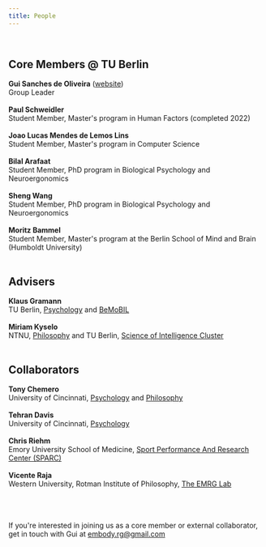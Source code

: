 ```yaml
---
title: People
---
```




<br>


## Core Members @ TU Berlin

**Gui Sanches de Oliveira** (<a href="https://gui-cogsci.github.io/" target="_blank">website</a>)
<br>
Group Leader
<br>
<br>
**Paul Schweidler**
<br>
Student Member, Master's program in Human Factors (completed 2022)
<br>
<br>
**Joao Lucas Mendes de Lemos Lins**
<br>
Student Member, Master's program in Computer Science 
<br>
<br>
**Bilal Arafaat**
<br>
Student Member, PhD program in Biological Psychology and Neuroergonomics
<br>
<br>
**Sheng Wang**
<br>
Student Member, PhD program in Biological Psychology and Neuroergonomics
<br>
<br>
**Moritz Bammel**
<br>
Student Member, Master's program at the Berlin School of Mind and Brain (Humboldt University)
<br>
<br>



## Advisers

**Klaus Gramann**
<br>
TU Berlin, [Psychology](https://www.bpn.tu-berlin.de/menue/biopsychologie_und_neuroergonomie/parameter/en/) and [BeMoBIL](https://blogs.tu-berlin.de/bpn_bemobil/)
<br>
<br>
**Miriam Kyselo**
<br>
NTNU, [Philosophy](https://www.ntnu.edu/employees/m.kyselo) and TU Berlin, [Science of Intelligence Cluster](https://www.scienceofintelligence.de/people/miriam-kyselo/) 
<br>
<br>


## Collaborators

**Tony Chemero**
<br>
University of Cincinnati, [Psychology](https://www.artsci.uc.edu/departments/psychology.html) and [Philosophy](https://www.artsci.uc.edu/departments/philosophy.html)
<br>
<br>
**Tehran Davis**
<br>
University of Cincinnati, [Psychology](https://www.artsci.uc.edu/departments/psychology.html)
<br>
<br>
**Chris Riehm**
<br>
Emory University School of Medicine, [Sport Performance And Research Center (SPARC)](https://med.emory.edu/departments/orthopaedics/research/sparc/index.html)
<br>
<br>
**Vicente Raja**
<br>
Western University, Rotman Institute of Philosophy, [The EMRG Lab]([https://med.emory.edu/departments/orthopaedics/research/sparc/index.html](http://www.emrglab.org/vicente-raja.html))

<br><br><br>
If you're interested in joining us as a core member or external collaborator, get in touch with Gui at embody.rg@gmail.com
